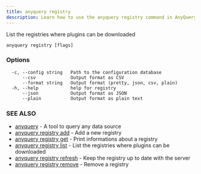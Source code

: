 ```yaml
---
title: anyquery registry
description: Learn how to use the anyquery registry command in AnyQuery.
---
```


List the registries where plugins can be downloaded

```
anyquery registry [flags]
```

### Options

```
  -c, --config string   Path to the configuration database
      --csv             Output format as CSV
      --format string   Output format (pretty, json, csv, plain)
  -h, --help            help for registry
      --json            Output format as JSON
      --plain           Output format as plain text
```

### SEE ALSO

* [anyquery](../anyquery)	 - A tool to query any data source
* [anyquery registry add](../anyquery_registry_add)	 - Add a new registry
* [anyquery registry get](../anyquery_registry_get)	 - Print informations about a registry
* [anyquery registry list](../anyquery_registry_list)	 - List the registries where plugins can be downloaded
* [anyquery registry refresh](../anyquery_registry_refresh)	 - Keep the registry up to date with the server
* [anyquery registry remove](../anyquery_registry_remove)	 - Remove a registry
